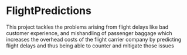 # FlightPredictions
This project tackles the problems arising from flight delays like bad customer experience, and mishandling of passenger baggage which increases the overhead costs of the flight carrier company by predicting flight delays and thus being able to counter and mitigate those issues
